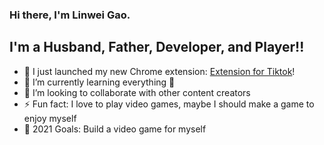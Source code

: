 ### Hi there, I'm Linwei Gao.

## I'm a Husband, Father, Developer, and Player!!

- 🔭 I just launched my new Chrome extension: [Extension for Tiktok][extTiktok]!
- 🌱 I’m currently learning everything 🤣
- 👯 I’m looking to collaborate with other content creators
- ⚡ Fun fact: I love to play video games, maybe I should make a game to enjoy myself
- 🥅 2021 Goals: Build a video game for myself

[extTiktok]: https://chrome.google.com/webstore/detail/extension-for-tiktok/keahbhfgjpfnmedeldbjfjjpilhjaiie

